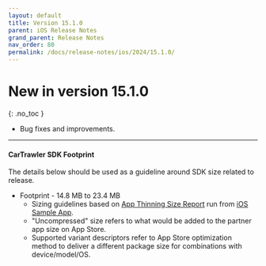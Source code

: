 ```yaml
---
layout: default
title: Version 15.1.0
parent: iOS Release Notes
grand_parent: Release Notes
nav_order: 80
permalink: /docs/release-notes/ios/2024/15.1.0/
---
```


# New in version 15.1.0

{: .no_toc }

* Bug fixes and improvements.

---
#### CarTrawler SDK Footprint

The details below should be used as a guideline around SDK size related to release.
* Footprint - 14.8 MB to 23.4 MB
  * Sizing guidelines based on <a href="https://github.com/cartrawler/cartrawler.github.io/blob/master/ios-report.txt" target="_blank">App Thinning Size Report</a> run from <a href="https://github.com/cartrawler/cartrawler-ios-integration" target="_blank">iOS Sample App</a>.
  * "Uncompressed" size refers to what would be added to the partner app size on App Store.
  * Supported variant descriptors refer to App Store optimization method to deliver a different package size for combinations with device/model/OS.
